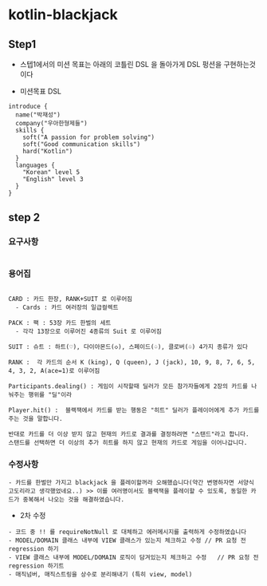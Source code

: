 # kotlin-blackjack

## Step1

- 스텝1에서의 미션 목표는 아래의 코틀린 DSL 을 돌아가게 DSL 펑션을 구현하는것이다

- 미션목표 DSL

```text
introduce {
  name("박재성")
  company("우아한형제들")
  skills {
    soft("A passion for problem solving")
    soft("Good communication skills")
    hard("Kotlin")
  }
  languages {
    "Korean" level 5
    "English" level 3
  }
}
```


## step 2 

### 요구사항
```text

```
### 용어집
```text

CARD : 카드 한장, RANK+SUIT 로 이루어짐
  - Cards : 카드 여러장의 일급컬렉트

PACK : 팩 : 53장 카드 한벌의 세트
  - 각각 13장으로 이루어진 4종류의 Suit 로 이루어짐
  
SUIT : 슈트 : 하트(♡), 다이아몬드(◇), 스페이드(♤), 클로버(♧) 4가지 종류가 있다

RANK :  각 카드의 순서 K (king), Q (queen), J (jack), 10, 9, 8, 7, 6, 5, 4, 3, 2, A(ace=1)로 이루어짐

Participants.dealing() : 게임이 시작할때 딜러가 모든 참가자들에게 2장의 카드를 나눠주는 행위를 "딜"이라
 
Player.hit() :  블랙잭에서 카드를 받는 행동은 "히트" 딜러가 플레이어에게 추가 카드를 주는 것을 말합니다. 

반대로 카드를 더 이상 받지 않고 현재의 카드로 결과를 결정하려면 "스탠드"라고 합니다. 
스탠드를 선택하면 더 이상의 추가 히트를 하지 않고 현재의 카드로 게임을 이어나갑니다.
```


### 수정사항
```text
- 카드를 한벌만 가지고 blackjack 을 플레이할꺼라 오해했습니다(약간 변명하자면 서양식 고도리라고 생각했었네요..) >> 이를 여러명이서도 블랙잭을 플레이할 수 있도록, 동일한 카드가 중복해서 나오는 것을 해결하였습니다. 

```

- 2차 수정
```text
- 코드 중 !! 를 requireNotNull 로 대체하고 에러메시지를 출력하게 수정하였습니다
- MODEL/DOMAIN 클래스 내부에 VIEW 클래스가 있는지 체크하고 수정 // PR 요청 전 regression 하기
- VIEW 클래스 내부에 MODEL/DOMAIN 로직이 담겨있는지 체크하고 수정   // PR 요청 전 regression 하기트
- 매직넘버, 매직스트링을 상수로 분리해내기 (특히 view, model)
```
